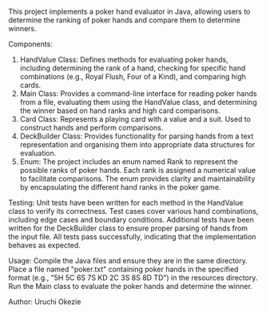 This project implements a poker hand evaluator in Java, allowing users to determine the ranking of poker hands and compare them to determine winners.

Components:
1. HandValue Class: Defines methods for evaluating poker hands, including determining the rank of a hand, checking for specific hand combinations (e.g., Royal Flush, Four of a Kind), and comparing high cards.
2. Main Class: Provides a command-line interface for reading poker hands from a file, evaluating them using the HandValue class, and determining the winner based on hand ranks and high 
   card comparisons.
3. Card Class: Represents a playing card with a value and a suit. Used to construct hands and perform comparisons.
4. DeckBuilder Class: Provides functionality for parsing hands from a text representation and organising them into appropriate data structures for evaluation.
5. Enum:
 The project includes an enum named Rank to represent the possible ranks of poker hands.
 Each rank is assigned a numerical value to facilitate comparisons.
 The enum provides clarity and maintainability by encapsulating the different hand ranks in the poker game.

 Testing:
 Unit tests have been written for each method in the HandValue class to verify its correctness.
 Test cases cover various hand combinations, including edge cases and boundary conditions.
 Additional tests have been written for the DeckBuilder class to ensure proper parsing of hands from the input file.
 All tests pass successfully, indicating that the implementation behaves as expected.

Usage:
 Compile the Java files and ensure they are in the same directory.
Place a file named "poker.txt" containing poker hands in the specified format (e.g., "5H 5C 6S 7S KD 2C 3S 8S 8D TD") in the resources directory.
 Run the Main class to evaluate the poker hands and determine the winner.

Author:
  Uruchi Okezie


